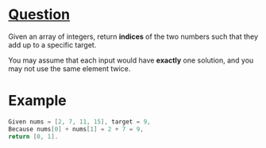 # [Question](https://leetcode.com/problems/two-sum)

Given an array of integers, return **indices** of the two numbers such that they add up to a specific target.

You may assume that each input would have **exactly** one solution, and you may not use the same element twice.

# Example

```java
Given nums = [2, 7, 11, 15], target = 9,  
Because nums[0] + nums[1] = 2 + 7 = 9,  
return [0, 1].
```
